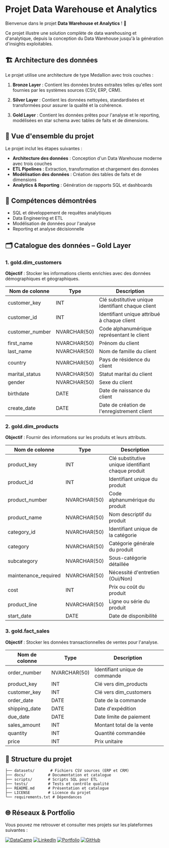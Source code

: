 # Projet Data Warehouse et Analytics

Bienvenue dans le projet **Data Warehouse et Analytics** ! 🚀

Ce projet illustre une solution complète de data warehousing et d'analytique, depuis la conception du Data Warehouse jusqu'à la génération d'insights exploitables.

## 🏗️ Architecture des données

Le projet utilise une architecture de type Medallion avec trois couches :

1. **Bronze Layer** : Contient les données brutes extraites telles qu'elles sont fournies par les systèmes sources (CSV, ERP, CRM).

2. **Silver Layer** : Contient les données nettoyées, standardisées et transformées pour assurer la qualité et la cohérence.

3. **Gold Layer** : Contient les données prêtes pour l'analyse et le reporting, modélisées en star schema avec tables de faits et de dimensions.

## 📖 Vue d'ensemble du projet

Le projet inclut les étapes suivantes :

- **Architecture des données** : Conception d'un Data Warehouse moderne avec trois couches
- **ETL Pipelines** : Extraction, transformation et chargement des données
- **Modélisation des données** : Création des tables de faits et de dimensions 
- **Analytics & Reporting** : Génération de rapports SQL et dashboards

## 🎯 Compétences démontrées

- SQL et développement de requêtes analytiques
- Data Engineering et ETL
- Modélisation de données pour l'analyse  
- Reporting et analyse décisionnelle

## 🗂️ Catalogue des données – Gold Layer

### 1. gold.dim_customers
**Objectif** : Stocker les informations clients enrichies avec des données démographiques et géographiques.

| Nom de colonne | Type | Description |
|----------------|------|-------------|
| customer_key | INT | Clé substitutive unique identifiant chaque client |
| customer_id | INT | Identifiant unique attribué à chaque client |
| customer_number | NVARCHAR(50) | Code alphanumérique représentant le client |
| first_name | NVARCHAR(50) | Prénom du client |
| last_name | NVARCHAR(50) | Nom de famille du client |
| country | NVARCHAR(50) | Pays de résidence du client |
| marital_status | NVARCHAR(50) | Statut marital du client |
| gender | NVARCHAR(50) | Sexe du client |
| birthdate | DATE | Date de naissance du client |
| create_date | DATE | Date de création de l'enregistrement client |

### 2. gold.dim_products
**Objectif** : Fournir des informations sur les produits et leurs attributs.

| Nom de colonne | Type | Description |
|----------------|------|-------------|
| product_key | INT | Clé substitutive unique identifiant chaque produit |
| product_id | INT | Identifiant unique du produit |
| product_number | NVARCHAR(50) | Code alphanumérique du produit |
| product_name | NVARCHAR(50) | Nom descriptif du produit |
| category_id | NVARCHAR(50) | Identifiant unique de la catégorie |
| category | NVARCHAR(50) | Catégorie générale du produit |
| subcategory | NVARCHAR(50) | Sous-catégorie détaillée |
| maintenance_required | NVARCHAR(50) | Nécessité d'entretien (Oui/Non) |
| cost | INT | Prix ou coût du produit |
| product_line | NVARCHAR(50) | Ligne ou série du produit |
| start_date | DATE | Date de disponibilité |

### 3. gold.fact_sales 
**Objectif** : Stocker les données transactionnelles de ventes pour l'analyse.

| Nom de colonne | Type | Description |
|----------------|------|-------------|
| order_number | NVARCHAR(50) | Identifiant unique de commande |
| product_key | INT | Clé vers dim_products |
| customer_key | INT | Clé vers dim_customers |
| order_date | DATE | Date de la commande |
| shipping_date | DATE | Date d'expédition |
| due_date | DATE | Date limite de paiement |
| sales_amount | INT | Montant total de la vente |
| quantity | INT | Quantité commandée |
| price | INT | Prix unitaire |

## 📂 Structure du projet

```
├── datasets/       # Fichiers CSV sources (ERP et CRM)
├── docs/          # Documentation et catalogue
├── scripts/       # Scripts SQL pour ETL
├── tests/         # Tests et contrôle qualité  
├── README.md      # Présentation et catalogue
├── LICENSE        # Licence du projet
└── requirements.txt # Dépendances
```

## 🌐 Réseaux & Portfolio

Vous pouvez me retrouver et consulter mes projets sur les plateformes suivantes :

[![DataCamp](https://img.shields.io/badge/DataCamp-02B875?style=for-the-badge&logo=datacamp&logoColor=white)](https://www.datacamp.com/portfolio/sandaniainatsinjonantosoa)
[![LinkedIn](https://img.shields.io/badge/LinkedIn-0077B5?style=for-the-badge&logo=linkedin&logoColor=white)](https://www.linkedin.com/in/sandaniaina-tsinjo-nantosoa-b6209a330/)
[![Portfolio](https://img.shields.io/badge/Portfolio-000000?style=for-the-badge&logo=google-chrome&logoColor=white)](https://tsinjonanto.netlify.app/)
[![GitHub](https://img.shields.io/badge/GitHub-181717?style=for-the-badge&logo=github&logoColor=white)](https://github.com/TsinjoNantosoa)
